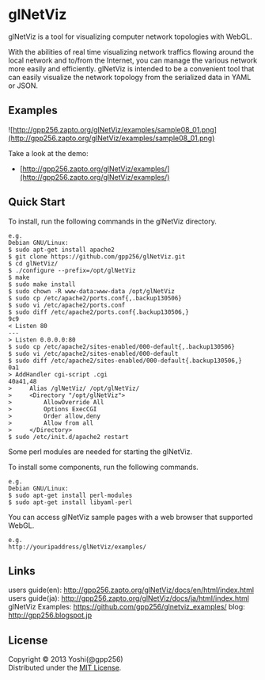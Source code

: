 glNetViz
========

glNetViz is a tool for visualizing computer network topologies with WebGL.

With the abilities of real time visualizing network traffics flowing around the local network and to/from the Internet, you can manage the various network more easily and efficiently. glNetViz is intended to be a convenient tool that can easily visualize the network topology from the serialized data in YAML or JSON.

Examples
---------
![http://gpp256.zapto.org/glNetViz/examples/sample08_01.png](http://gpp256.zapto.org/glNetViz/examples/sample08_01.png)

Take a look at the demo:

* [http://gpp256.zapto.org/glNetViz/examples/](http://gpp256.zapto.org/glNetViz/examples/)

Quick Start
------------

To install, run the following commands in the glNetViz directory.

    e.g.  
    Debian GNU/Linux:
    $ sudo apt-get install apache2
    $ git clone https://github.com/gpp256/glNetViz.git
    $ cd glNetViz/
    $ ./configure --prefix=/opt/glNetViz
    $ make 
    $ sudo make install
    $ sudo chown -R www-data:www-data /opt/glNetViz
    $ sudo cp /etc/apache2/ports.conf{,.backup130506}
    $ sudo vi /etc/apache2/ports.conf
    $ sudo diff /etc/apache2/ports.conf{.backup130506,}
    9c9
    < Listen 80
    ---
    > Listen 0.0.0.0:80
    $ sudo cp /etc/apache2/sites-enabled/000-default{,.backup130506}
    $ sudo vi /etc/apache2/sites-enabled/000-default
    $ sudo diff /etc/apache2/sites-enabled/000-default{.backup130506,}
    0a1
    > AddHandler cgi-script .cgi
    40a41,48
    >     Alias /glNetViz/ /opt/glNetViz/
    >     <Directory "/opt/glNetViz">
    >         AllowOverride All
    >         Options ExecCGI
    >         Order allow,deny
    >         Allow from all
    >     </Directory>
    $ sudo /etc/init.d/apache2 restart

Some perl modules are needed for starting the glNetViz. 

To install some components, run the following commands.

    e.g.
    Debian GNU/Linux:
    $ sudo apt-get install perl-modules
    $ sudo apt-get install libyaml-perl

You can access glNetViz sample pages with a web browser that supported WebGL.

    e.g.
    http://youripaddress/glNetViz/examples/


Links
--------

users guide(en): http://gpp256.zapto.org/glNetViz/docs/en/html/index.html  
users guide(ja): http://gpp256.zapto.org/glNetViz/docs/ja/html/index.html  
glNetViz Examples: https://github.com/gpp256/glnetviz_examples/
blog: http://gpp256.blogspot.jp  

License
----------
Copyright &copy; 2013 Yoshi(@gpp256)  
Distributed under the [MIT License][mit].  

[MIT]: http://www.opensource.org/licenses/mit-license.php
